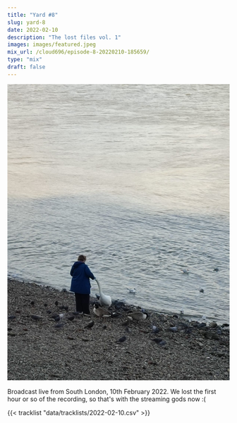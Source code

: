 ```yaml
---
title: "Yard #8"
slug: yard-8
date: 2022-02-10
description: "The lost files vol. 1"
images: images/featured.jpeg
mix_url: /cloud696/episode-8-20220210-185659/
type: "mix"
draft: false
---
```


![artwork](images/featured.jpeg)

Broadcast live from South London, 10th February 2022. We lost the first hour or so of the recording, so that's with the streaming gods now :(

{{< tracklist "data/tracklists/2022-02-10.csv" >}}
